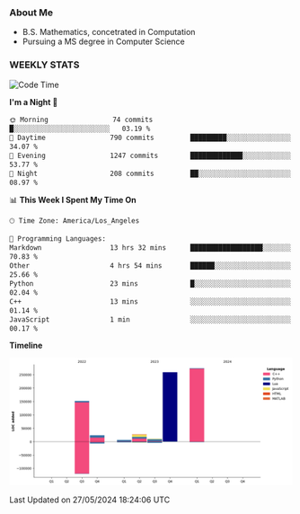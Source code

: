 ### About Me

- B.S. Mathematics, concetrated in Computation
- Pursuing a MS degree in Computer Science


### WEEKLY STATS
<!--START_SECTION:waka-->
![Code Time](http://img.shields.io/badge/Code%20Time-101%20hrs%2019%20mins-blue)

**I'm a Night 🦉** 

```text
🌞 Morning                74 commits          █░░░░░░░░░░░░░░░░░░░░░░░░   03.19 % 
🌆 Daytime                790 commits         █████████░░░░░░░░░░░░░░░░   34.07 % 
🌃 Evening                1247 commits        █████████████░░░░░░░░░░░░   53.77 % 
🌙 Night                  208 commits         ██░░░░░░░░░░░░░░░░░░░░░░░   08.97 % 
```


📊 **This Week I Spent My Time On** 

```text
🕑︎ Time Zone: America/Los_Angeles

💬 Programming Languages: 
Markdown                 13 hrs 32 mins      ██████████████████░░░░░░░   70.83 % 
Other                    4 hrs 54 mins       ██████░░░░░░░░░░░░░░░░░░░   25.66 % 
Python                   23 mins             █░░░░░░░░░░░░░░░░░░░░░░░░   02.04 % 
C++                      13 mins             ░░░░░░░░░░░░░░░░░░░░░░░░░   01.14 % 
JavaScript               1 min               ░░░░░░░░░░░░░░░░░░░░░░░░░   00.17 % 
```

**Timeline**

![Lines of Code chart](https://raw.githubusercontent.com/nickocruzm/nickocruzm/main/assets/bar_graph.png)


 Last Updated on 27/05/2024 18:24:06 UTC
<!--END_SECTION:waka-->
